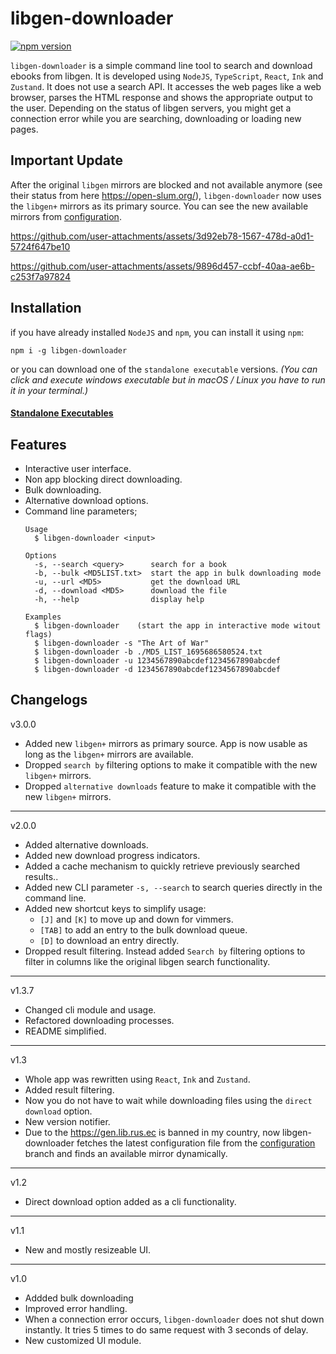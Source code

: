 
# libgen-downloader

[![npm version](https://badge.fury.io/js/libgen-downloader.svg)](https://badge.fury.io/js/libgen-downloader)


`libgen-downloader` is a simple command line tool to search and download ebooks from libgen. It is developed using `NodeJS`, `TypeScript`, `React`, `Ink` and `Zustand`. It does not use a search API. It accesses the web pages like a web browser, parses the HTML response and shows the appropriate output to the user. Depending on the status of libgen servers, you might get a connection error while you are searching, downloading or loading new pages.

## Important Update
After the original `libgen` mirrors are blocked and not available anymore (see their status from here https://open-slum.org/), `libgen-downloader` now uses the `libgen+` mirrors as its primary source. You can see the new available mirrors from [configuration](https://github.com/obsfx/libgen-downloader/blob/configuration/config.v3.json).

https://github.com/user-attachments/assets/3d92eb78-1567-478d-a0d1-5724f647be10

https://github.com/user-attachments/assets/9896d457-ccbf-40aa-ae6b-c253f7a97824



## Installation


if you have already installed `NodeJS` and `npm`, you can install it using `npm`:

```
npm i -g libgen-downloader
```

or you can download one of the `standalone executable` versions. *(You can click and execute windows executable but in macOS / Linux you have to run it in your terminal.)*
#### [Standalone Executables](https://github.com/obsfx/libgen-cli-downloader/releases)

## Features

- Interactive user interface.
- Non app blocking direct downloading.
- Bulk downloading.
- Alternative download options.
- Command line parameters;
  ```
  Usage
  	$ libgen-downloader <input>

  Options
  	-s, --search <query>      search for a book
  	-b, --bulk <MD5LIST.txt>  start the app in bulk downloading mode
  	-u, --url <MD5>           get the download URL
  	-d, --download <MD5>      download the file
  	-h, --help                display help

  Examples
  	$ libgen-downloader    (start the app in interactive mode witout flags)
  	$ libgen-downloader -s "The Art of War"
  	$ libgen-downloader -b ./MD5_LIST_1695686580524.txt
  	$ libgen-downloader -u 1234567890abcdef1234567890abcdef
  	$ libgen-downloader -d 1234567890abcdef1234567890abcdef

  ```



## Changelogs

v3.0.0

- Added new `libgen+` mirrors as primary source. App is now usable as long as the `libgen+` mirrors are available.
- Dropped `search by` filtering options to make it compatible with the new `libgen+` mirrors.
- Dropped `alternative downloads` feature to make it compatible with the new `libgen+` mirrors.

---

v2.0.0

- Added alternative downloads.
- Added new download progress indicators.
- Added a cache mechanism to quickly retrieve previously searched results..
- Added new CLI parameter `-s, --search` to search queries directly in the command line.
- Added new shortcut keys to simplify usage:
	- `[J]` and `[K]` to move up and down for vimmers.
	- `[TAB]` to add an entry to the bulk download queue.
	- `[D]` to download an entry directly.
- Dropped result filtering. Instead added `Search by` filtering options to filter in columns like the original libgen search functionality.

---

v1.3.7

- Changed cli module and usage.
- Refactored downloading processes.
- README simplified.

---

v1.3

- Whole app was rewritten using `React`, `Ink` and `Zustand`.
- Added result filtering.
- Now you do not have to wait while downloading files using the `direct download` option.
- New version notifier.
- Due to the https://gen.lib.rus.ec is banned in my country, now libgen-downloader fetches the latest configuration file from the [configuration](https://github.com/obsfx/libgen-downloader/tree/configuration) branch and finds an available mirror dynamically.

---

v1.2

- Direct download option added as a cli functionality.

---

v1.1

- New and mostly resizeable UI.

---

v1.0

- Addded bulk downloading
- Improved error handling.
- When a connection error occurs, `libgen-downloader` does not shut down instantly. It tries 5 times to do same request with 3 seconds of delay.
- New customized UI module.
